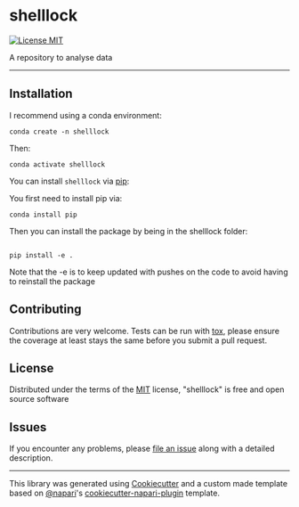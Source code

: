 # shelllock

[![License MIT](https://img.shields.io/pypi/l/shelllock.svg?color=green)](https://github.com/NessLfy/shelllock/blob/main/LICENSE)


A repository to analyse data

----------------------------------

## Installation

I recommend using a conda environment:

```shell
conda create -n shelllock
```

Then:

```shell
conda activate shelllock
```

You can install `shelllock` via [pip]:

You first need to install pip via:

```shell
conda install pip
```

Then you can install the package by being in the shelllock folder:

```shell

pip install -e . 
```
Note that the -e is to keep updated with pushes on the code to avoid having to reinstall the package


## Contributing

Contributions are very welcome. Tests can be run with [tox], please ensure
the coverage at least stays the same before you submit a pull request.

## License

Distributed under the terms of the [MIT] license,
"shelllock" is free and open source software

## Issues

If you encounter any problems, please [file an issue] along with a detailed description.

----------------------------------

This library was generated using [Cookiecutter] and a custom made template based on [@napari]'s [cookiecutter-napari-plugin] template.


[napari]: https://github.com/napari/napari
[Cookiecutter]: https://github.com/audreyr/cookiecutter
[@napari]: https://github.com/napari
[MIT]: http://opensource.org/licenses/MIT
[cookiecutter-napari-plugin]: https://github.com/napari/cookiecutter-napari-plugin
[pip]: https://pypi.org/project/pip/
[PyPI]: https://pypi.org/
[tox]: https://tox.readthedocs.io/en/latest/

[file an issue]: https://github.com/NessLfy/shelllock/issues

